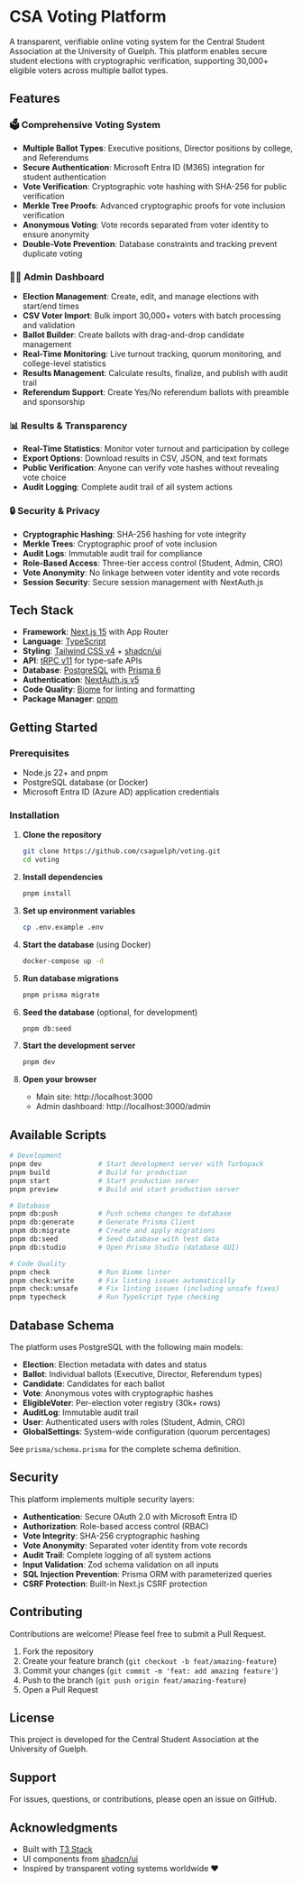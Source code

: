 # CSA Voting Platform

A transparent, verifiable online voting system for the Central Student Association at the University of Guelph. This platform enables secure student elections with cryptographic verification, supporting 30,000+ eligible voters across multiple ballot types.

## Features

### 🗳️ Comprehensive Voting System
- **Multiple Ballot Types**: Executive positions, Director positions by college, and Referendums
- **Secure Authentication**: Microsoft Entra ID (M365) integration for student authentication
- **Vote Verification**: Cryptographic vote hashing with SHA-256 for public verification
- **Merkle Tree Proofs**: Advanced cryptographic proofs for vote inclusion verification
- **Anonymous Voting**: Vote records separated from voter identity to ensure anonymity
- **Double-Vote Prevention**: Database constraints and tracking prevent duplicate voting

### 👨‍💼 Admin Dashboard
- **Election Management**: Create, edit, and manage elections with start/end times
- **CSV Voter Import**: Bulk import 30,000+ voters with batch processing and validation
- **Ballot Builder**: Create ballots with drag-and-drop candidate management
- **Real-Time Monitoring**: Live turnout tracking, quorum monitoring, and college-level statistics
- **Results Management**: Calculate results, finalize, and publish with audit trail
- **Referendum Support**: Create Yes/No referendum ballots with preamble and sponsorship

### 📊 Results & Transparency
- **Real-Time Statistics**: Monitor voter turnout and participation by college
- **Export Options**: Download results in CSV, JSON, and text formats
- **Public Verification**: Anyone can verify vote hashes without revealing vote choice
- **Audit Logging**: Complete audit trail of all system actions

### 🔒 Security & Privacy
- **Cryptographic Hashing**: SHA-256 hashing for vote integrity
- **Merkle Trees**: Cryptographic proof of vote inclusion
- **Audit Logs**: Immutable audit trail for compliance
- **Role-Based Access**: Three-tier access control (Student, Admin, CRO)
- **Vote Anonymity**: No linkage between voter identity and vote records
- **Session Security**: Secure session management with NextAuth.js

## Tech Stack

- **Framework**: [Next.js 15](https://nextjs.org) with App Router
- **Language**: [TypeScript](https://www.typescriptlang.org/)
- **Styling**: [Tailwind CSS v4](https://tailwindcss.com) + [shadcn/ui](https://ui.shadcn.com)
- **API**: [tRPC v11](https://trpc.io) for type-safe APIs
- **Database**: [PostgreSQL](https://www.postgresql.org/) with [Prisma 6](https://www.prisma.io/)
- **Authentication**: [NextAuth.js v5](https://next-auth.js.org/)
- **Code Quality**: [Biome](https://biomejs.dev/) for linting and formatting
- **Package Manager**: [pnpm](https://pnpm.io/)

## Getting Started

### Prerequisites

- Node.js 22+ and pnpm
- PostgreSQL database (or Docker)
- Microsoft Entra ID (Azure AD) application credentials

### Installation

1. **Clone the repository**
   ```bash
   git clone https://github.com/csaguelph/voting.git
   cd voting
   ```

2. **Install dependencies**
   ```bash
   pnpm install
   ```

3. **Set up environment variables**
   ```bash
   cp .env.example .env
   ```

4. **Start the database** (using Docker)
   ```bash
   docker-compose up -d
   ```

5. **Run database migrations**
   ```bash
   pnpm prisma migrate
   ```

6. **Seed the database** (optional, for development)
   ```bash
   pnpm db:seed
   ```

7. **Start the development server**
   ```bash
   pnpm dev
   ```

8. **Open your browser**
   - Main site: http://localhost:3000
   - Admin dashboard: http://localhost:3000/admin

## Available Scripts

```bash
# Development
pnpm dev              # Start development server with Turbopack
pnpm build            # Build for production
pnpm start            # Start production server
pnpm preview          # Build and start production server

# Database
pnpm db:push          # Push schema changes to database
pnpm db:generate      # Generate Prisma Client
pnpm db:migrate       # Create and apply migrations
pnpm db:seed          # Seed database with test data
pnpm db:studio        # Open Prisma Studio (database GUI)

# Code Quality
pnpm check            # Run Biome linter
pnpm check:write      # Fix linting issues automatically
pnpm check:unsafe     # Fix linting issues (including unsafe fixes)
pnpm typecheck        # Run TypeScript type checking
```

## Database Schema

The platform uses PostgreSQL with the following main models:

- **Election**: Election metadata with dates and status
- **Ballot**: Individual ballots (Executive, Director, Referendum types)
- **Candidate**: Candidates for each ballot
- **Vote**: Anonymous votes with cryptographic hashes
- **EligibleVoter**: Per-election voter registry (30k+ rows)
- **AuditLog**: Immutable audit trail
- **User**: Authenticated users with roles (Student, Admin, CRO)
- **GlobalSettings**: System-wide configuration (quorum percentages)

See `prisma/schema.prisma` for the complete schema definition.

## Security

This platform implements multiple security layers:

- **Authentication**: Secure OAuth 2.0 with Microsoft Entra ID
- **Authorization**: Role-based access control (RBAC)
- **Vote Integrity**: SHA-256 cryptographic hashing
- **Vote Anonymity**: Separated voter identity from vote records
- **Audit Trail**: Complete logging of all system actions
- **Input Validation**: Zod schema validation on all inputs
- **SQL Injection Prevention**: Prisma ORM with parameterized queries
- **CSRF Protection**: Built-in Next.js CSRF protection

## Contributing

Contributions are welcome! Please feel free to submit a Pull Request.

1. Fork the repository
2. Create your feature branch (`git checkout -b feat/amazing-feature`)
3. Commit your changes (`git commit -m 'feat: add amazing feature'`)
4. Push to the branch (`git push origin feat/amazing-feature`)
5. Open a Pull Request

## License

This project is developed for the Central Student Association at the University of Guelph.

## Support

For issues, questions, or contributions, please open an issue on GitHub.

## Acknowledgments

- Built with [T3 Stack](https://create.t3.gg/)
- UI components from [shadcn/ui](https://ui.shadcn.com)
- Inspired by transparent voting systems worldwide ❤️
